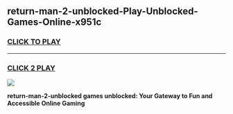 
## return-man-2-unblocked-Play-Unblocked-Games-Online-x951c
<h3>
<a href="https://premium76.site?title=return-man-2-unblocked&ref=25A">CLICK TO PLAY</a></h3>
<hr>

<h3>
<a href="https://premium76.site?title=return-man-2-unblocked&ref=25A">CLICK 2 PLAY</a>
  
</h3>

<a href="https://premium76.site?title=return-man-2-unblocked&ref=25A"><img src="https://clearcache.store/games.png"></a>


**return-man-2-unblocked games unblocked: Your Gateway to Fun and Accessible Online Gaming**
